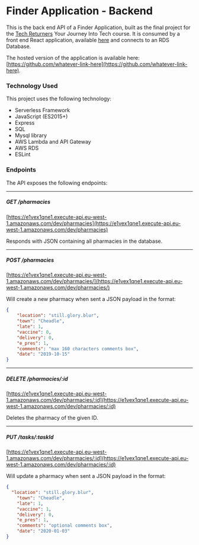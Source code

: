 # Finder Application - Backend

This is the back end API of a Finder Application, built as the final project for the [Tech Returners](https://techreturners.com) Your Journey Into Tech course. It is consumed by a front end React application, available [here](https://github.com/EstamosAlwaysCurious/finder) and connects to an RDS Database.

The hosted version of the application is available here: [https://github.com/whatever-link-here](https://github.com/whatever-link-here).

### Technology Used

This project uses the following technology:

- Serverless Framework
- JavaScript (ES2015+)
- Express
- SQL
- Mysql library
- AWS Lambda and API Gateway
- AWS RDS
- ESLint

### Endpoints

The API exposes the following endpoints:

---

##### GET /pharmacies

[https://e1vex1qne1.execute-api.eu-west-1.amazonaws.com/dev/pharmacies](https://e1vex1qne1.execute-api.eu-west-1.amazonaws.com/dev/pharmacies)

Responds with JSON containing all pharmacies in the database.

---

##### POST /pharmacies

[https://e1vex1qne1.execute-api.eu-west-1.amazonaws.com/dev/pharmacies/](https://e1vex1qne1.execute-api.eu-west-1.amazonaws.com/dev/pharmacies/)

Will create a new pharmacy when sent a JSON payload in the format:

```json
{
    "location": "still.glory.blur", 
    "town": "Cheadle",
    "late": 1,
    "vaccine": 0,
    "delivery": 0,
    "e_pres": 1,
    "comments": "max 160 characters comments box",
    "date": "2019-10-15"   
}
```

---

##### DELETE /pharmacies/:id

[https://e1vex1qne1.execute-api.eu-west-1.amazonaws.com/dev/pharmacies/:id](https://e1vex1qne1.execute-api.eu-west-1.amazonaws.com/dev/pharmacies/:id)

Deletes the pharmacy of the given ID.

---

##### PUT /tasks/:taskId

[https://e1vex1qne1.execute-api.eu-west-1.amazonaws.com/dev/pharmacies/:id](https://e1vex1qne1.execute-api.eu-west-1.amazonaws.com/dev/pharmacies/:id)

Will update a pharmacy when sent a JSON payload in the format:

```json
{
  "location": "still.glory.blur", 
    "town": "Cheadle",
    "late": 1,
    "vaccine": 1,
    "delivery": 0,
    "e_pres": 1,
    "comments": "optional comments box",
    "date": "2020-01-03"
}
```